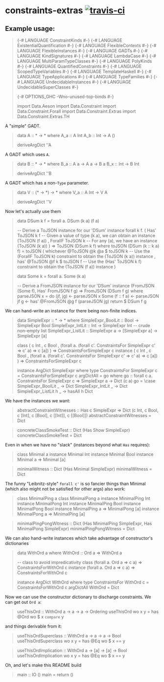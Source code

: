 constraints-extras [![travis-ci](https://api.travis-ci.org/obsidiansystems/constraints-extras.svg?branch=develop)](https://travis-ci.org/obsidiansystems/constraints-extras)
==================

Example usage:
--------------

> {-# LANGUAGE ConstraintKinds #-}
> {-# LANGUAGE ExistentialQuantification #-}
> {-# LANGUAGE FlexibleContexts #-}
> {-# LANGUAGE FlexibleInstances #-}
> {-# LANGUAGE GADTs #-}
> {-# LANGUAGE KindSignatures #-}
> {-# LANGUAGE LambdaCase #-}
> {-# LANGUAGE MultiParamTypeClasses #-}
> {-# LANGUAGE PolyKinds #-}
> {-# LANGUAGE QuantifiedConstraints #-}
> {-# LANGUAGE ScopedTypeVariables #-}
> {-# LANGUAGE TemplateHaskell #-}
> {-# LANGUAGE TypeApplications  #-}
> {-# LANGUAGE TypeFamilies #-}
> {-# LANGUAGE UndecidableInstances #-}
> {-# LANGUAGE UndecidableSuperClasses #-}
>
> {-# OPTIONS_GHC -Wno-unused-top-binds #-}
>
> import Data.Aeson
> import Data.Constraint
> import Data.Constraint.Forall
> import Data.Constraint.Extras
> import Data.Constraint.Extras.TH
>

A "simple" GADT.

> data A :: * -> * where
>   A_a :: A Int
>   A_b :: Int -> A ()
>
> deriveArgDict ''A

A GADT which uses `A`.

> data B :: * -> * where
>   B_a :: A a -> A a -> B a
>   B_x :: Int -> B Int
>
> deriveArgDict ''B

A GADT which has a non-`Type` parameter.

> data V :: (* -> *) -> * where
>   V_a :: A Int -> V A
>
> deriveArgDict ''V

Now let's actually use them

> data DSum k f = forall a. DSum (k a) (f a)
>
> -- Derive a ToJSON instance for our 'DSum'
> instance forall k f.
>   ( Has' ToJSON k f -- Given a value of type (k a), we can obtain an instance (ToJSON (f a))
>   , ForallF ToJSON k -- For any (a), we have an instance (ToJSON (k a))
>   ) => ToJSON (DSum k f) where
>   toJSON (DSum (k :: k a) f) = toJSON
>     ( whichever @ToJSON @k @a $ toJSON k -- Use the (ForallF ToJSON k) constraint to obtain the (ToJSON (k a)) instance
>     , has' @ToJSON @f k $ toJSON f -- Use the (Has' ToJSON k f) constraint to obtain the (ToJSON (f a)) instance
>     )
>
> data Some k = forall a. Some (k a)
>
> -- Derive a FromJSON instance for our 'DSum'
> instance (FromJSON (Some f), Has' FromJSON f g) => FromJSON (DSum f g) where
>   parseJSON x = do
>     (jf, jg) <- parseJSON x
>     Some (f :: f a) <- parseJSON jf
>     g <- has' @FromJSON @g f (parseJSON jg)
>     return $ DSum f g

We can hand-write an instance for there being non-finite indices.

> data SimpleExpr :: * -> * where
>   SimpleExpr_BoolLit :: Bool -> SimpleExpr Bool
>   SimpleExpr_IntLit :: Int -> SimpleExpr Int
>   -- crude non-empty list
>   SimpleExpr_ListLit :: SimpleExpr a -> [SimpleExpr a] -> SimpleExpr [a]
>
> class
>   ( c Int
>   , c Bool
>   , (forall a. (forall c'. ConstraintsFor SimpleExpr c' => c' a) => c [a])
>   ) => ConstraintsForSimpleExpr c
> instance
>   ( c Int
>   , c Bool
>   , (forall a. (forall c'. ConstraintsFor SimpleExpr c' => c' a) => c [a])
>   ) => ConstraintsForSimpleExpr c
>
> instance ArgDict SimpleExpr where
>   type ConstraintsFor SimpleExpr c = ConstraintsForSimpleExpr c
>   argDictAll = go
>     where
>       go :: forall c a. ConstraintsFor SimpleExpr c => SimpleExpr a -> Dict (c a)
>       go = \case
>         SimpleExpr_BoolLit _ -> Dict
>         SimpleExpr_IntLit _ -> Dict
>         SimpleExpr_ListLit h _ -> hasAll h Dict

We have the instances we want:

> abstractConstraintWitnesses :: Has c SimpleExpr => Dict (c Int, c Bool, c [Int], c [Bool], c [[Int]], c [[Bool]])
> abstractConstraintWitnesses = Dict

> concreteClassSmokeTest :: Dict (Has Show SimpleExpr)
> concreteClassSmokeTest = Dict

Even in when we have no "slack" (instances beyond what `Has` requires):

> class Minimal a
> instance Minimal Int
> instance Minimal Bool
> instance Minimal a => Minimal [a]

> minimalWitness :: Dict (Has Minimal SimpleExpr)
> minimalWitness = Dict

The funny "Leibnitz-style" `forall c'` is so fancier things than Minimal
(which also might not be satisfied for other args) also work:

> class MinimalPing a
> class MinimalPong a
> instance MinimalPing Int
> instance MinimalPong Int
> instance MinimalPing Bool
> instance MinimalPong Bool
> instance MinimalPing a => MinimalPong [a]
> instance MinimalPong a => MinimalPing [a]

> minimalPingPongWitness :: Dict (Has MinimalPing SimpleExpr, Has MinimalPong SimpleExpr)
> minimalPingPongWitness = Dict

We can also hand-write instances which take advantage of constructor's dictionaries

> data WithOrd a where
>   WithOrd :: Ord a => WithOrd a
>
> -- class to avoid impredicativity
> class (forall a. Ord a => c a) => ConstraintsForWithOrd c
> instance (forall a. Ord a => c a) => ConstraintsForWithOrd c
>
> instance ArgDict WithOrd where
>   type ConstraintsFor WithOrd c = ConstraintsForWithOrd c
>   argDictAll WithOrd = Dict

Now we can use the constructor dictionary to discharge constraints.
We can get out `Ord a`:

> useThisOrd :: WithOrd a -> a -> a -> Ordering
> useThisOrd wo x y = has @Ord wo $ x `compare` y

and things derivable from it:

> useThisOrdSuperclass :: WithOrd a -> a -> a -> Bool
> useThisOrdSuperclass wo x y = has @Eq wo $ x == y

> useThisOrdImplication :: WithOrd a -> [a] -> [a] -> Bool
> useThisOrdImplication wo x y = has @Eq wo $ x == y

Oh, and let's make this README build

> main :: IO ()
> main = return ()
